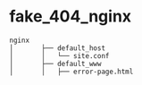 # fake_404_nginx
```
nginx
│       ├── default_host
│       │   └── site.conf
│       ├── default_www
│       │   ├── error-page.html
```
